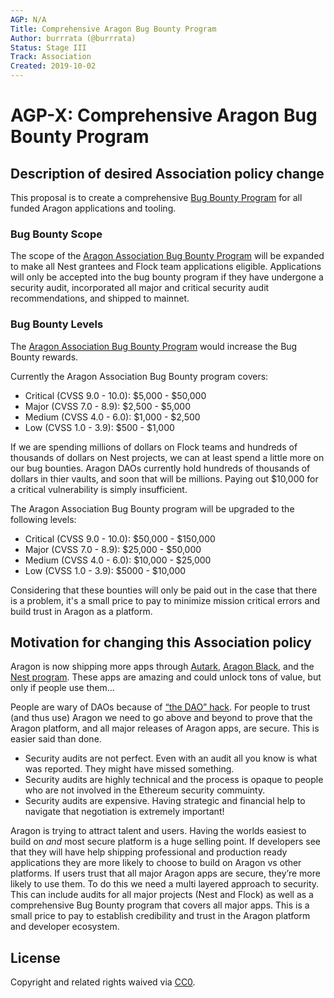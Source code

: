 ```yaml
---
AGP: N/A
Title: Comprehensive Aragon Bug Bounty Program
Author: burrrata (@burrrata)
Status: Stage III
Track: Association
Created: 2019-10-02
---
```


# AGP-X: Comprehensive Aragon Bug Bounty Program

## Description of desired Association policy change

This proposal is to create a comprehensive [Bug Bounty Program](https://wiki.aragon.org/dev/bug_bounty/) for all funded Aragon applications and tooling. 

### Bug Bounty Scope

The scope of the [Aragon Association Bug Bounty Program](https://wiki.aragon.org/dev/bug_bounty/) will be expanded to make all Nest grantees and Flock team applications eligible. Applications will only be accepted into the bug bounty program if they have undergone a security audit, incorporated all major and critical security audit recommendations, and shipped to mainnet. 

### Bug Bounty Levels

The [Aragon Association Bug Bounty Program](https://wiki.aragon.org/dev/bug_bounty/) would increase the Bug Bounty rewards. 

Currently the Aragon Association Bug Bounty program covers:
- Critical (CVSS 9.0 - 10.0): $5,000 - $50,000
- Major (CVSS 7.0 - 8.9): $2,500 - $5,000
- Medium (CVSS 4.0 - 6.0): $1,000 - $2,500
- Low (CVSS 1.0 - 3.9): $500 - $1,000

If we are spending millions of dollars on Flock teams and hundreds of thousands of dollars on Nest projects, we can at least spend a little more on our bug bounties. Aragon DAOs currently hold hundreds of thousands of dollars in thier vaults, and soon that will be millions. Paying out $10,000 for a critical vulnerability is simply insufficient. 

The Aragon Association Bug Bounty program will be upgraded to the following levels:
- Critical (CVSS 9.0 - 10.0): $50,000 - $150,000
- Major (CVSS 7.0 - 8.9): $25,000 - $50,000
- Medium (CVSS 4.0 - 6.0): $10,000 - $25,000
- Low (CVSS 1.0 - 3.9): $5000 - $10,000

Considering that these bounties will only be paid out in the case that there is a problem, it's a small price to pay to minimize mission critical errors and build trust in Aragon as a platform.

## Motivation for changing this Association policy

Aragon is now shipping more apps through [Autark](https://www.autark.xyz/), [Aragon Black](https://aragon.black/), and the [Nest program](https://github.com/aragon/nest/). These apps are amazing and could unlock tons of value, but only if people use them…

People are wary of DAOs because of [“the DAO” hack](http://hackingdistributed.com/2016/05/27/dao-call-for-moratorium/). For people to trust (and thus use) Aragon we need to go above and beyond to prove that the Aragon platform, and all major releases of Aragon apps, are secure. This is easier said than done.
- Security audits are not perfect. Even with an audit all you know is what was reported. They might have missed something.
- Security audits are highly technical and the process is opaque to people who are not involved in the Ethereum security commuinty.
- Security audits are expensive. Having strategic and financial help to navigate that negotiation is extremely important!

Aragon is trying to attract talent and users. Having the worlds easiest to build on _and_ most secure platform is a huge selling point. If developers see that they will have help shipping professional and production ready applications they are more likely to choose to build on Aragon vs other platforms. If users trust that all major Aragon apps are secure, they’re more likely to use them. To do this we need a multi layered approach to security. This can include audits for all major projects (Nest and Flock) as well as a comprehensive Bug Bounty program that covers all major apps. This is a small price to pay to establish credibility and trust in the Aragon platform and developer ecosystem.

## License
Copyright and related rights waived via [CC0](https://creativecommons.org/publicdomain/zero/1.0/).
